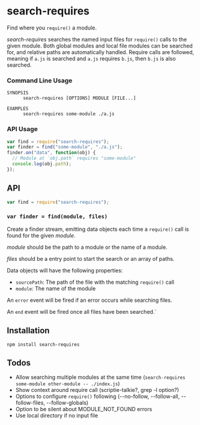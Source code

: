 # search-requires

Find where you `require()` a module.

*search-requires* searches the named input files for `require()` calls
to the given module. Both global modules and local file modules can be
searched for, and relative paths are automatically handled. Require
calls are followed, meaning if `a.js` is searched and `a.js` requires
`b.js`, then `b.js` is also searched.

### Command Line Usage

```
SYNOPSIS
      search-requires [OPTIONS] MODULE [FILE...]

EXAMPLES
      search-requires some-module ./a.js
```

### API Usage

```js
var find = require("search-requires");
var finder = find("some-module", "./a.js");
finder.on("data", function(obj) {
  // Module at `obj.path` requires "some-module"
  console.log(obj.path);
});
```

## API

```js
var find = require("search-requires");
```

### `var finder = find(module, files)`

Create a finder stream, emitting data objects each time a
`require()` call is found for the given *module*.

*module* should be the path to a module or the name of a module.

*files* should be a entry point to start the search or an array of
paths.

Data objects will have the following properties:

 * `sourcePath`: The path of the file with the matching `require()` call
 * `module`: The name of the module

An `error` event will be fired if an error occurs while searching files.

An `end` event will be fired once all files have been searched.`

## Installation

```
npm install search-requires
```

## Todos

 * Allow searching multiple modules at the same time (`search-requires
   some-module other-module -- ./index.js`)
 * Show context around require call (scriptie-talkie?, grep -l option?)
 * Options to configure `require()` following (--no-follow,
   --follow-all, --follow-files, --follow-globals)
 * Option to be silent about MODULE_NOT_FOUND errors
 * Use local directory if no input file
